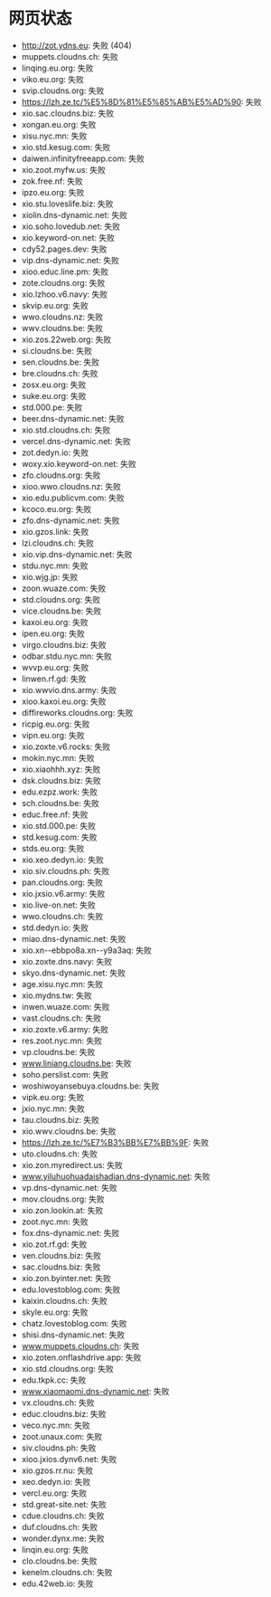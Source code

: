 # 网页状态
- http://zot.ydns.eu: 失败 (404)
- muppets.cloudns.ch: 失败
- linqing.eu.org: 失败
- viko.eu.org: 失败
- svip.cloudns.org: 失败
- https://lzh.ze.tc/%E5%8D%81%E5%85%AB%E5%AD%90: 失败
- xio.sac.cloudns.biz: 失败
- xongan.eu.org: 失败
- xisu.nyc.mn: 失败
- xio.std.kesug.com: 失败
- daiwen.infinityfreeapp.com: 失败
- xio.zoot.myfw.us: 失败
- zok.free.nf: 失败
- ipzo.eu.org: 失败
- xio.stu.loveslife.biz: 失败
- xiolin.dns-dynamic.net: 失败
- xio.soho.lovedub.net: 失败
- xio.keyword-on.net: 失败
- cdy52.pages.dev: 失败
- vip.dns-dynamic.net: 失败
- xioo.educ.line.pm: 失败
- zote.cloudns.org: 失败
- xio.lzhoo.v6.navy: 失败
- skvip.eu.org: 失败
- wwo.cloudns.nz: 失败
- wwv.cloudns.be: 失败
- xio.zos.22web.org: 失败
- si.cloudns.be: 失败
- sen.cloudns.be: 失败
- bre.cloudns.ch: 失败
- zosx.eu.org: 失败
- suke.eu.org: 失败
- std.000.pe: 失败
- beer.dns-dynamic.net: 失败
- xio.std.cloudns.ch: 失败
- vercel.dns-dynamic.net: 失败
- zot.dedyn.io: 失败
- woxy.xio.keyword-on.net: 失败
- zfo.cloudns.org: 失败
- xioo.wwo.cloudns.nz: 失败
- xio.edu.publicvm.com: 失败
- kcoco.eu.org: 失败
- zfo.dns-dynamic.net: 失败
- xio.gzos.link: 失败
- lzi.cloudns.ch: 失败
- xio.vip.dns-dynamic.net: 失败
- stdu.nyc.mn: 失败
- xio.wjg.jp: 失败
- zoon.wuaze.com: 失败
- std.cloudns.org: 失败
- vice.cloudns.be: 失败
- kaxoi.eu.org: 失败
- ipen.eu.org: 失败
- virgo.cloudns.biz: 失败
- odbar.stdu.nyc.mn: 失败
- wvvp.eu.org: 失败
- linwen.rf.gd: 失败
- xio.wwvio.dns.army: 失败
- xioo.kaxoi.eu.org: 失败
- diffireworks.cloudns.org: 失败
- ricpig.eu.org: 失败
- vipn.eu.org: 失败
- xio.zoxte.v6.rocks: 失败
- mokin.nyc.mn: 失败
- xio.xiaohhh.xyz: 失败
- dsk.cloudns.biz: 失败
- edu.ezpz.work: 失败
- sch.cloudns.be: 失败
- educ.free.nf: 失败
- xio.std.000.pe: 失败
- std.kesug.com: 失败
- stds.eu.org: 失败
- xio.xeo.dedyn.io: 失败
- xio.siv.cloudns.ph: 失败
- pan.cloudns.org: 失败
- xio.jxsio.v6.army: 失败
- xio.live-on.net: 失败
- wwo.cloudns.ch: 失败
- std.dedyn.io: 失败
- miao.dns-dynamic.net: 失败
- xio.xn--ebbpo8a.xn--y9a3aq: 失败
- xio.zoxte.dns.navy: 失败
- skyo.dns-dynamic.net: 失败
- age.xisu.nyc.mn: 失败
- xio.mydns.tw: 失败
- inwen.wuaze.com: 失败
- vast.cloudns.ch: 失败
- xio.zoxte.v6.army: 失败
- res.zoot.nyc.mn: 失败
- vp.cloudns.be: 失败
- www.liniang.cloudns.be: 失败
- soho.perslist.com: 失败
- woshiwoyansebuya.cloudns.be: 失败
- vipk.eu.org: 失败
- jxio.nyc.mn: 失败
- tau.cloudns.biz: 失败
- xio.wwv.cloudns.be: 失败
- https://lzh.ze.tc/%E7%B3%BB%E7%BB%9F: 失败
- uto.cloudns.ch: 失败
- xio.zon.myredirect.us: 失败
- www.yiluhuohuadaishadian.dns-dynamic.net: 失败
- vp.dns-dynamic.net: 失败
- mov.cloudns.org: 失败
- xio.zon.lookin.at: 失败
- zoot.nyc.mn: 失败
- fox.dns-dynamic.net: 失败
- xio.zot.rf.gd: 失败
- ven.cloudns.biz: 失败
- sac.cloudns.biz: 失败
- xio.zon.byinter.net: 失败
- edu.lovestoblog.com: 失败
- kaixin.cloudns.ch: 失败
- skyle.eu.org: 失败
- chatz.lovestoblog.com: 失败
- shisi.dns-dynamic.net: 失败
- www.muppets.cloudns.ch: 失败
- xio.zoten.onflashdrive.app: 失败
- xio.std.cloudns.org: 失败
- edu.tkpk.cc: 失败
- www.xiaomaomi.dns-dynamic.net: 失败
- vx.cloudns.ch: 失败
- educ.cloudns.biz: 失败
- veco.nyc.mn: 失败
- zoot.unaux.com: 失败
- siv.cloudns.ph: 失败
- xioo.jxios.dynv6.net: 失败
- xio.gzos.rr.nu: 失败
- xeo.dedyn.io: 失败
- vercl.eu.org: 失败
- std.great-site.net: 失败
- cdue.cloudns.ch: 失败
- duf.cloudns.ch: 失败
- wonder.dynx.me: 失败
- linqin.eu.org: 失败
- clo.cloudns.be: 失败
- kenelm.cloudns.ch: 失败
- edu.42web.io: 失败
